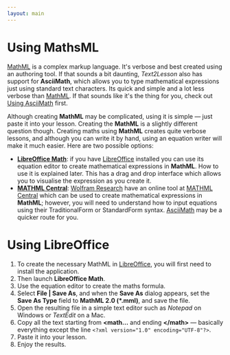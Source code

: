 ```yaml
---
layout: main
---
```


# Using MathsML

[MathML](https://developer.mozilla.org/en-US/docs/Web/MathML) is a complex markup language. It's verbose and best created using an authoring tool. If that sounds a bit daunting, _Text2Lesson_ also has support for **AsciiMath**, which allows you to type mathematical expressions just using standard text characters. Its quick and simple and a lot less verbose than [MathML](https://developer.mozilla.org/en-US/docs/Web/MathML). If that sounds like it's the thing for you, check out [Using AsciiMath](./asciimath.md) first.

Although creating **MathML** may be complicated, using it is simple &mdash; just paste it into your lesson. Creating the
**MathML** is a slightly different question though. Creating maths using
**MathML** creates quite verbose lessons, and although you can write it by hand, using
an equation writer will make it much easier. Here are two possible options:

- **[LibreOffice Math](https://www.libreoffice.org/)**: if you have [LibreOffice](https://www.libreoffice.org/) installed you can use its equation editor to create mathematical expressions in **MathML**. How to use it is explained later. This has a drag and drop interface which allows you to visualise the expression as you create it.
- **[MATHML Central](https://www.mathmlcentral.com/Tools/ToMathML.jsp)**: [Wolfram Research](http://www.wolfram.com/) have an online tool
  at [MATHML Central](https://www.mathmlcentral.com/Tools/ToMathML.jsp) which can be used to create mathematical expressions in **MathML**; however, you will need to understand
  how to input equations using their TraditionalForm or StandardForm syntax. [AsciiMath](./asciimath.md) may be a quicker route for you.

# Using LibreOffice

1. To create the necessary MathML in [LibreOffice](https://www.libreoffice.org/), you will first need to install the application.
2. Then launch **LibreOffice Math**.
3. Use the equation editor to create the maths formula.
4. Select **File | Save As**, and when the **Save As** dialog appears, set the
   **Save As Type** field to **MathML 2.0 (\*.mml)**, and save the file.
5. Open the resulting file in a simple text editor such as _Notepad_ on Windows or _TextEdit_ on a Mac.
6. Copy all the text starting from **&lt;math...** and ending **&lt;/math>** &mdash; basically everything except the line `<?xml version="1.0" encoding="UTF-8"?>`.
7. Paste it into your lesson.
8. Enjoy the results.
